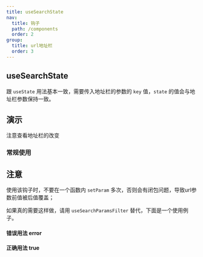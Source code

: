 ```yaml
---
title: useSearchState
nav:
  title: 钩子
  path: /components
  order: 2
group:
  title: url地址栏
  order: 3
---
```


## useSearchState

跟 `useState` 用法基本一致，需要传入地址栏的参数的 `key` 值，`state` 的值会与地址栏参数保持一致。

## 演示

注意查看地址栏的改变

### 常规使用

<code src="../../demo/hooks/useSearchState/demo1.tsx"></code>

## 注意

使用该钩子时，不要在一个函数内 `setParam` 多次，否则会有闭包问题，导致url参数前值被后值覆盖；

如果真的需要这样做，请用 `useSearchParamsFilter` 替代，下面是一个使用例子。

#### 错误用法 <Badge type="error">error</Badge>

<code src="../../demo/hooks/useSearchState/demo2.tsx"></code>

#### 正确用法 <Badge type="success">true</Badge>

<code src="../../demo/hooks/useSearchState/demo3.tsx"></code>
